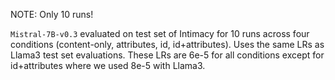 NOTE: Only 10 runs!

`Mistral-7B-v0.3` evaluated on test set of Intimacy for 10 runs across four conditions (content-only, attributes, id, id+attributes). Uses the same LRs as Llama3 test set evaluations. These LRs are 6e-5 for all conditions except for id+attributes where we used 8e-5 with Llama3.